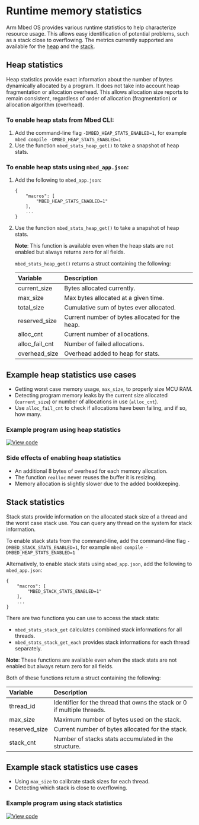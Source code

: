 # Runtime memory statistics

Arm Mbed OS provides various runtime statistics to help characterize resource usage. This allows easy identification of potential problems, such as a stack close to overflowing. The metrics currently supported are available for the [heap](#heap-statistics) and the [stack](#stack-statistics).

## Heap statistics

Heap statistics provide exact information about the number of bytes dynamically allocated by a program. It does not take into account heap fragmentation or allocation overhead. This allows allocation size reports to remain consistent, regardless of order of allocation (fragmentation) or allocation algorithm (overhead).

### To enable heap stats from Mbed CLI:

1. Add the command-line flag `-DMBED_HEAP_STATS_ENABLED=1`, for example `mbed compile -DMBED_HEAP_STATS_ENABLED=1`
1. Use the function `mbed_stats_heap_get()` to take a snapshot of heap stats.

### To enable heap stats using `mbed_app.json`:

1. Add the following to `mbed_app.json`:

   ```
   {
       "macros": [
           "MBED_HEAP_STATS_ENABLED=1"
       ],
       ...
   }
   ```

1. Use the function `mbed_stats_heap_get()` to take a snapshot of heap stats.

   <span class="notes">**Note**: This function is available even when the heap stats are not enabled but always returns zero for all fields.</span>

   `mbed_stats_heap_get()` returns a struct containing the following:

   | Variable          | Description                                       |
   | :---------------- | :------------------------------------------------ |
   | current_size      | Bytes allocated currently.                        |
   | max_size          | Max bytes allocated at a given time.              |
   | total_size        | Cumulative sum of bytes ever allocated.           |
   | reserved_size     | Current number of bytes allocated for the heap.   |
   | alloc_cnt         | Current number of allocations.                    |
   | alloc_fail_cnt    | Number of failed allocations.                     |
   | overhead_size     | Overhead added to heap for stats.                 |   


## Example heap statistics use cases

- Getting worst case memory usage, `max_size`, to properly size MCU RAM.
- Detecting program memory leaks by the current size allocated (`current_size`) or number of allocations in use (`alloc_cnt`).
- Use `alloc_fail_cnt` to check if allocations have been failing, and if so, how many.

### Example program using heap statistics

[![View code](https://www.mbed.com/embed/?url=https://github.com/ARMmbed/mbed-os-snippet-Heap_Stats_ex_1/tree/v6.4)](https://github.com/ARMmbed/mbed-os-snippet-Heap_Stats_ex_1/blob/v6.4/main.cpp)

### Side effects of enabling heap statistics

- An additional 8 bytes of overhead for each memory allocation.
- The function `realloc` never reuses the buffer it is resizing.
- Memory allocation is slightly slower due to the added bookkeeping.

## Stack statistics

Stack stats provide information on the allocated stack size of a thread and the worst case stack use. You can query any thread on the system for stack information.

To enable stack stats from the command-line, add the command-line flag `-DMBED_STACK_STATS_ENABLED=1`, for example `mbed compile -DMBED_HEAP_STATS_ENABLED=1`

Alternatively, to enable stack stats using `mbed_app.json`, add the following to `mbed_app.json`:

```
{
    "macros": [
        "MBED_STACK_STATS_ENABLED=1"
    ],
    ...
}
```

There are two functions you can use to access the stack stats:

- `mbed_stats_stack_get` calculates combined stack informations for all threads.
- `mbed_stats_stack_get_each` provides stack informations for each thread separately.

<span class="notes">**Note**: These functions are available even when the stack stats are not enabled but always return zero for all fields.</span>

Both of these functions return a struct containing the following:


| Variable        | Description                                                               |
| :-------------- | :------------------------------------------------------------------------ |
| thread_id       | Identifier for the thread that owns the stack or 0 if multiple threads.   |              
| max_size        | Maximum number of bytes used on the stack.                                |
| reserved_size   | Current number of bytes allocated for the stack.                          |
| stack_cnt       | Number of stacks stats accumulated in the structure.                      |


## Example stack statistics use cases

- Using `max_size` to calibrate stack sizes for each thread.
- Detecting which stack is close to overflowing.

### Example program using stack statistics

[![View code](https://www.mbed.com/embed/?url=https://github.com/ARMmbed/mbed-os-snippet-Stack_Stats_ex_1/tree/v6.4)](https://github.com/ARMmbed/mbed-os-snippet-Stack_Stats_ex_1/blob/v6.4/main.cpp)

